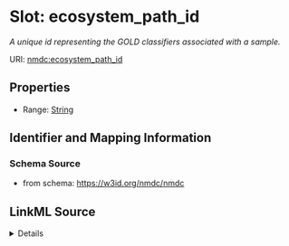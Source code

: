 # Slot: ecosystem_path_id


_A unique id representing the GOLD classifiers associated with a sample._



URI: [nmdc:ecosystem_path_id](https://w3id.org/nmdc/ecosystem_path_id)



<!-- no inheritance hierarchy -->







## Properties

* Range: [String](String.md)





## Identifier and Mapping Information







### Schema Source


* from schema: https://w3id.org/nmdc/nmdc




## LinkML Source

<details>
```yaml
name: ecosystem_path_id
description: A unique id representing the GOLD classifiers associated with a sample.
from_schema: https://w3id.org/nmdc/nmdc
rank: 1000
alias: ecosystem_path_id
range: string

```
</details>